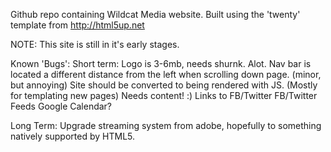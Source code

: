 Github repo containing Wildcat Media website.
Built using the 'twenty' template from http://html5up.net

NOTE: This site is still in it's early stages.

Known 'Bugs':
Short term:
Logo is 3-6mb, needs shurnk. Alot.
Nav bar is located a different distance from the left when scrolling down page. (minor, but annoying)
Site should be converted to being rendered with JS. (Mostly for templating new pages)
Needs content! :)
Links to FB/Twitter
FB/Twitter Feeds
Google Calendar?

Long Term:
Upgrade streaming system from adobe, hopefully to something natively supported by HTML5.


